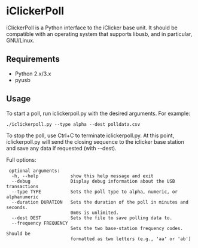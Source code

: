 iClickerPoll
============

iClickerPoll is a Python interface to the iClicker base unit.
It should be compatible with an operating system that supports
libusb, and in particular, GNU/Linux.


Requirements
------------

* Python 2.x/3.x
* pyusb


Usage
-----

To start a poll, run iclickerpoll.py with the desired arguments.
For example:


    ./iclickerpoll.py --type alpha --dest polldata.csv

To stop the poll, use Ctrl+C to terminate iclickerpoll.py.  At
this point, iclickerpoll.py will send the closing sequence to
the iclicker base station and save any data if requested (with --dest).

Full options:


     optional arguments:
      -h, --help            show this help message and exit
      --debug               Display debug information about the USB transactions
      --type TYPE           Sets the poll type to alpha, numeric, or alphanumeric
      --duration DURATION   Sets the duration of the poll in minutes and seconds.
                            0m0s is unlimited.
      --dest DEST           Sets the file to save polling data to.
      --frequency FREQUENCY
                            Sets the two base-station frequency codes. Should be
                            formatted as two letters (e.g., 'aa' or 'ab')

